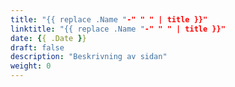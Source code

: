 ```yaml
---
title: "{{ replace .Name "-" " " | title }}"
linktitle: "{{ replace .Name "-" " " | title }}"
date: {{ .Date }}
draft: false
description: "Beskrivning av sidan"
weight: 0
---
```


